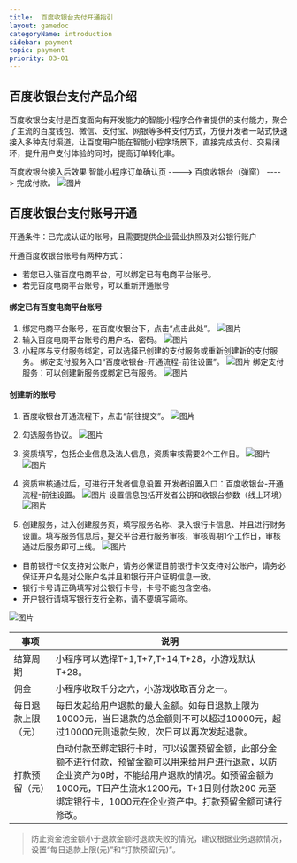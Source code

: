 ```yaml
---
title:  百度收银台支付开通指引
layout: gamedoc
categoryName: introduction
sidebar: payment
topic: payment
priority: 03-01
---
```


## 百度收银台支付产品介绍
百度收银台支付是百度面向有开发能力的智能小程序合作者提供的支付能力，聚合了主流的百度钱包、微信、支付宝、网银等多种支付方式，方便开发者一站式快速接入多种支付渠道，让百度用户能在智能小程序场景下，直接完成支付、交易闭环，提升用户支付体验的同时，提高订单转化率。

百度收银台接入后效果
智能小程序订单确认页 ----> 百度收银台（弹窗） ----> 完成付款。
![图片](/img/game/introduction/payment/0.png)

## 百度收银台支付账号开通
开通条件：已完成认证的账号，且需要提供企业营业执照及对公银行账户

开通百度收银台账号有两种方式：
* 若您已入驻百度电商平台，可以绑定已有电商平台账号。 
* 若无百度电商平台账号，可以重新开通账号

#### 绑定已有百度电商平台账号
1. 绑定电商平台账号，在百度收银台下，点击“点击此处”。
![图片](/img/game/introduction/payment/1.png)
2. 输入百度电商平台账号的用户名、密码。
![图片](/img/game/introduction/payment/2.png)
3. 小程序与支付服务绑定，可以选择已创建的支付服务或重新创建新的支付服务。
   绑定支付服务入口“百度收银台-开通流程-前往设置”。
![图片](/img/game/introduction/payment/3.png)
   绑定支付服务：可以创建新服务或绑定已有服务。
![图片](/img/game/introduction/payment/4.png)

#### 创建新的账号

1. 百度收银台开通流程下，点击“前往提交”。
![图片](/img/game/introduction/payment/5.png)
2. 勾选服务协议。
![图片](/img/game/introduction/payment/6.png)
3. 资质填写，包括企业信息及法人信息，资质审核需要2个工作日。
![图片](/img/game/introduction/payment/7.png)
![图片](/img/game/introduction/payment/8.png)

4. 资质审核通过后，可进行开发者信息设置
   开发者设置入口：百度收银台-开通流程-前往设置。
![图片](/img/game/introduction/payment/9.png)
   设置信息包括开发者公钥和收银台参数（线上环境）
  ![图片](/img/game/introduction/payment/10.png)
5. 创建服务，进入创建服务页，填写服务名称、录入银行卡信息、并且进行财务设置。填写服务信息后，提交平台进行服务审核，审核周期1个工作日，审核通过后服务即可上线。
![图片](/img/game/introduction/payment/11.png)
* 目前银行卡仅支持对公账户，请务必保证目前银行卡仅支持对公账户，请务必保证开户名是对公账户名并且和银行开户证明信息一致。
* 银行卡号请正确填写对公银行卡号，卡号不能包含空格。
* 开户银行请填写银行支行全称，请不要填写简称。

![图片](/img/game/introduction/payment/12.png)

|事项|说明|
|--|--|
|结算周期|小程序可以选择T+1,T+7,T+14,T+28，小游戏默认T+28。|
|佣金|小程序收取千分之六，小游戏收取百分之一。|
|每日退款上限（元）| 每日发起给用户退款的最大金额。如每日退款上限为10000元，当日退款的总金额则不可以超过10000元，超过10000元则退款失败，次日可以再次发起退款。|
|打款预留（元）| 自动付款至绑定银行卡时，可以设置预留金额，此部分金额不进行付款，预留金额可以用来给用户进行退款，以防企业资产为0时，不能给用户退款的情况。如预留金额为1000元，T日产生流水1200元，T+1日则付款200 元至绑定银行卡，1000元在企业资产中。打款预留金额可进行修改。|

> 防止资金池金额小于退款金额时退款失败的情况，建议根据业务退款情况，设置“每日退款上限(元)”和“打款预留(元)”。